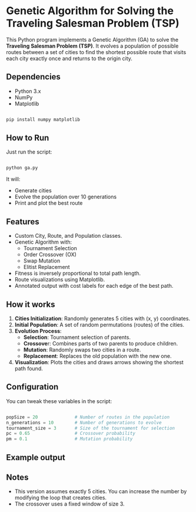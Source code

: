 # Genetic Algorithm for Solving the Traveling Salesman Problem (TSP)
This Python program implements a Genetic Algorithm (GA) to solve the **Traveling Salesman Problem (TSP)**. It evolves a population of possible routes between a set of cities to find the shortest possible route that visits each city exactly once and returns to the origin city.
## Dependencies
+ Python 3.x
+ NumPy
+ Matplotlib
```bash

pip install numpy matplotlib

```
## How to Run
Just run the script:

```python

python ga.py

```
It will:
+ Generate cities
+ Evolve the population over 10 generations
+ Print and plot the best route

## Features
+ Custom City, Route, and Population classes.
+ Genetic Algorithm with:
  + Tournament Selection
  + Order Crossover (OX)
  + Swap Mutation
  + Elitist Replacement
+ Fitness is inversely proportional to total path length.
+ Route visualizations using Matplotlib.
+ Annotated output with cost labels for each edge of the best path.

## How it works
1. **Cities Initialization**: Randomly generates 5 cities with (x, y) coordinates.
2. **Initial Population**: A set of random permutations (routes) of the cities.
3. **Evolution Process**:
   + **Selection**: Tournament selection of parents.
   + **Crossove**r: Combines parts of two parents to produce children.
   + **Mutation**: Randomly swaps two cities in a route.
   + **Replacement**: Replaces the old population with the new one.
4. **Visualization**: Plots the cities and draws arrows showing the shortest path found.

## Configuration
You can tweak these variables in the script:
``` python

popSize = 20              # Number of routes in the population
n_generations = 10        # Number of generations to evolve
tournament_size = 3       # Size of the tournament for selection
pc = 0.65                 # Crossover probability
pm = 0.1                  # Mutation probability

```
## Example output

## Notes
+ This version assumes exactly 5 cities. You can increase the number by modifying the loop that creates cities.
+ The crossover uses a fixed window of size 3.
